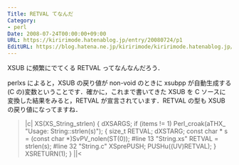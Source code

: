 ```yaml
---
Title: RETVAL てなんだ
Category:
- perl
Date: 2008-07-24T00:00:00+09:00
URL: https://kiririmode.hatenablog.jp/entry/20080724/p1
EditURL: https://blog.hatena.ne.jp/kiririmode/kiririmode.hatenablog.jp/atom/entry/8454420450078214569
---
```



XSUB に頻繁にでてくる RETVAL ってなんなんだろう．

perlxs によると，XSUB の戻り値が non-void のときに xsubpp が自動生成する(C の)変数ということです．確かに，これまで書いてきた XSUB を C ソースに変換した結果をみると，RETVAL が宣言されています．RETVAL の型も XSUB の戻り値になってますね．
>|c|
XS(XS_String_strlen)
{
    dXSARGS;
    if (items != 1)
        Perl_croak(aTHX_ "Usage: String::strlen(s)");
    {
        size_t  RETVAL;
        dXSTARG;
        const char *    s = (const char *)SvPV_nolen(ST(0));
#line 13 "String.xs"
        RETVAL = strlen(s);
#line 32 "String.c"
        XSprePUSH; PUSHu((UV)RETVAL);
    }
    XSRETURN(1);
}
||<
